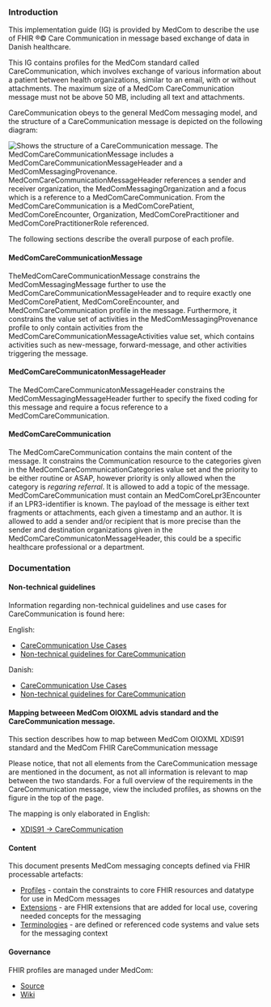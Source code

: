 ### Introduction

This implementation guide (IG) is provided by MedCom to describe the use of FHIR &reg;&copy; Care Communication in  message based exchange of data in Danish healthcare.

This IG contains profiles for the MedCom standard called CareCommunication, which involves exchange of various information about a patient between health organizations, similar to an email, with or without attachments. The maximum size of a MedCom CareCommunication message must not be above 50 MB, including all text and attachments. 

CareCommunication obeys to the general MedCom messaging model, and the structure of a CareCommunication message is depicted on the following diagram:

<img alt="Shows the structure of a CareCommunication message. The MedComCareCommunicationMessage includes a MedComCareCommunicationMessageHeader and a MedComMessagingProvenance. MedComCareCommunicationMessageHeader references a sender and receiver organization, the MedComMessagingOrganization and a focus which is a reference to a MedComCareCommunication. From the MedComCareCommunication is a MedComCorePatient, MedComCoreEncounter, Organization, MedComCorePractitioner and MedComCorePractitionerRole referenced." src="./carecommunication/CareCommunication.png" style="float:none; display:block; margin-left:auto; margin-right:auto;" />

The following sections describe the overall purpose of each profile.

#### MedComCareCommunicationMessage

TheMedComCareCommunicationMessage constrains the MedComMessagingMessage further to use the MedComCareCommunicationMessageHeader and to require exactly one MedComCorePatient, MedComCoreEncounter, and MedComCareCommunication profile in the message. Furthermore, it constrains the value set of activities in the MedComMessagingProvenance profile to only contain activities from the MedComCareCommunicationMessageActivities value set, which contains activities such as new-message, forward-message, and other activities triggering the message.

#### MedComCareCommunicatonMessageHeader

The MedComCareCommunicatonMessageHeader constrains the MedComMessagingMessageHeader further to specify the fixed coding for this message and require a focus reference to a MedComCareCommunication.

#### MedComCareCommunication

The MedComCareCommunication contains the main content of the message. It constrains the Communication resource to the categories given in the MedComCareCommunicationCategories value set and the priority to be either routine or ASAP, however priority is only allowed when the category is *regaring referral*. 
It is allowed to add a topic of the message. MedComCareCommunication must contain an MedComCoreLpr3Encounter if an LPR3-identifier is known. The payload of the message is either text fragments or attachments, each given a timestamp and an author. It is allowed to add a sender and/or recipient that is more precise than the sender and destination organizations given in the MedComCareCommunicatonMessageHeader, this could be a specific healthcare professional or a department.

### Documentation

#### Non-technical guidelines
Information regarding non-technical guidelines and use cases for CareCommunication is found here:

English:
* [CareCommunication Use Cases](./carecommunication/pdf/USE%20CASES_FHIR%20Care%20Communication.pdf)
* [Non-technical guidelines for CareCommunication](./carecommunication/pdf/FHIR%20Care%20Communication%2C%20MedCom%20FHIR%20Standard.pdf)

Danish:
* [CareCommunication Use Cases](./carecommunication/pdf/Use%20Cases_FHIR%20Korrespondancemeddelelse.pdf)
* [Non-technical guidelines for CareCommunication](./carecommunication/pdf/FHIR_Korrespondancemeddelelse.pdf)

#### Mapping betweeen MedCom OIOXML advis standard and the CareCommunication message.
This section describes how to map between MedCom OIOXML XDIS91 standard and the MedCom FHIR CareCommunication message

Please notice, that not all elements from the CareCommunication message are mentioned in the document, as not all information is relevant to map between the two standards. For a full overview of the requirements in the CareCommunication message, view the included profiles, as showns on the figure in the top of the page.

The mapping is only elaborated in English:
* [XDIS91 -> CareCommunication  ](./carecommunication/pdf/Map_Between_OIOXML_and_FHIRCareCommunication-22-01-03.pdf)


#### Content

This document presents MedCom messaging concepts defined via FHIR processable artefacts:

* [Profiles](profiles.html) - contain the constraints to core FHIR resources and datatype for use in MedCom messages
* [Extensions](extensions.html) - are FHIR extensions that are added for local use, covering needed concepts for the messaging
* [Terminologies](terminology.html) - are defined or referenced code systems and value sets for the messaging context

#### Governance

FHIR profiles are managed under MedCom:

* [Source](https://github.com/medcomdk/dk-medcom)
* [Wiki](https://github.com/medcomdk/dk-medcom)
